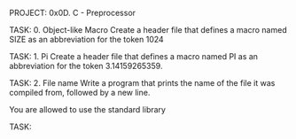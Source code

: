 PROJECT: 0x0D. C - Preprocessor

TASK: 0. Object-like Macro
Create a header file that defines a macro named SIZE as an abbreviation for the token 1024

TASK: 1. Pi
Create a header file that defines a macro named PI as an abbreviation for the token 3.14159265359.

TASK: 2. File name
Write a program that prints the name of the file it was compiled from, followed by a new line.

You are allowed to use the standard library

TASK: 
